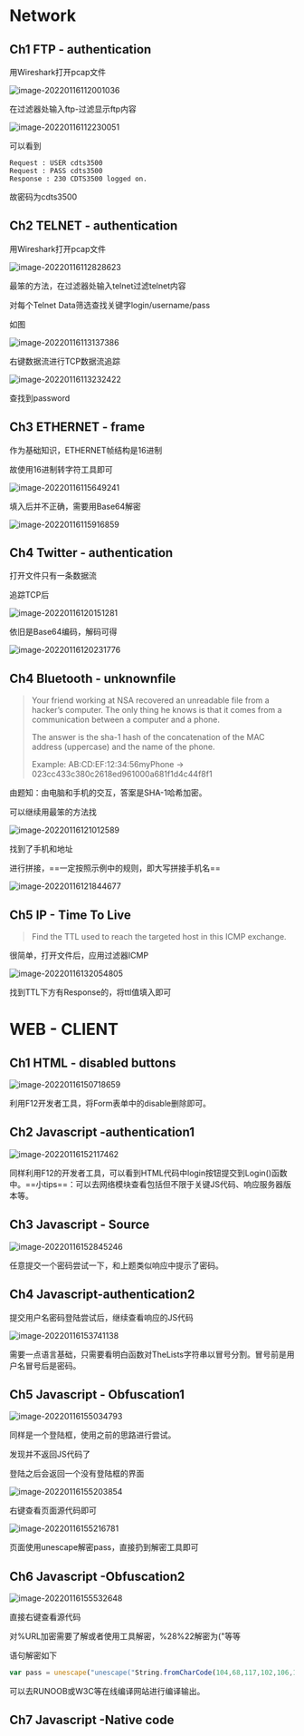 # Network

## Ch1 FTP - authentication

用Wireshark打开pcap文件

![image-20220116112001036](https://raw.githubusercontent.com/lant34m/pic/main/img/image-20220116112001036.png)

在过滤器处输入ftp-过滤显示ftp内容

![image-20220116112230051](https://raw.githubusercontent.com/lant34m/pic/main/img/image-20220116112230051.png)

可以看到

```
Request : USER cdts3500
Request : PASS cdts3500
Response : 230 CDTS3500 logged on.
```

故密码为cdts3500

## Ch2 TELNET - authentication

用Wireshark打开pcap文件

![image-20220116112828623](C:/Users/LanT34m/AppData/Roaming/Typora/typora-user-images/image-20220116112828623.png)

最笨的方法，在过滤器处输入telnet过滤telnet内容

对每个Telnet Data筛选查找关键字login/username/pass

如图

![image-20220116113137386](https://raw.githubusercontent.com/lant34m/pic/main/img/image-20220116113137386.png)

右键数据流进行TCP数据流追踪

![image-20220116113232422](https://raw.githubusercontent.com/lant34m/pic/main/img/image-20220116113232422.png)

查找到password

## Ch3 ETHERNET - frame

作为基础知识，ETHERNET帧结构是16进制

故使用16进制转字符工具即可

![image-20220116115649241](D:/Notes/CTF/Network/image-20220116115649241.png)

填入后并不正确，需要用Base64解密

![image-20220116115916859](D:/Notes/CTF/Network/image-20220116115916859.png)

## Ch4 Twitter - authentication

打开文件只有一条数据流

追踪TCP后

![image-20220116120151281](https://raw.githubusercontent.com/lant34m/pic/main/img/image-20220116120151281.png)

依旧是Base64编码，解码可得

![image-20220116120231776](https://raw.githubusercontent.com/lant34m/pic/main/img/image-20220116120231776.png)

## Ch4 Bluetooth - unknownfile

> Your friend working at NSA recovered an unreadable file from a hacker’s computer. The only thing he knows is that it comes from a communication between a computer and a phone.
>
> The answer is the sha-1 hash of the concatenation of the MAC address (uppercase) and the name of the phone.
>
> Example:
> AB:CD:EF:12:34:56myPhone -> 023cc433c380c2618ed961000a681f1d4c44f8f1

由题知：由电脑和手机的交互，答案是SHA-1哈希加密。

可以继续用最笨的方法找

![image-20220116121012589](https://raw.githubusercontent.com/lant34m/pic/main/img/image-20220116121012589.png)

找到了手机和地址

进行拼接，==一定按照示例中的规则，即大写拼接手机名==

![image-20220116121844677](https://raw.githubusercontent.com/lant34m/pic/main/img/image-20220116121844677.png)

## Ch5 IP - Time To Live

> Find the TTL used to reach the targeted host in this ICMP exchange.

很简单，打开文件后，应用过滤器ICMP

![image-20220116132054805](https://raw.githubusercontent.com/lant34m/pic/main/img/image-20220116132054805.png)

找到TTL下方有Response的，将ttl值填入即可

# WEB  - CLIENT

## Ch1 HTML - disabled buttons

![image-20220116150718659](https://raw.githubusercontent.com/lant34m/pic/main/img/image-20220116150718659.png)

利用F12开发者工具，将Form表单中的disable删除即可。

## Ch2 Javascript -authentication1

![image-20220116152117462](https://raw.githubusercontent.com/lant34m/pic/main/img/image-20220116152117462.png)

同样利用F12的开发者工具，可以看到HTML代码中login按钮提交到Login()函数中。==小tips==：可以去网络模块查看包括但不限于关键JS代码、响应服务器版本等。

## Ch3 Javascript - Source

![image-20220116152845246](https://raw.githubusercontent.com/lant34m/pic/main/img/image-20220116152845246.png)

任意提交一个密码尝试一下，和上题类似响应中提示了密码。

## Ch4 Javascript-authentication2

提交用户名密码登陆尝试后，继续查看响应的JS代码

![image-20220116153741138](https://raw.githubusercontent.com/lant34m/pic/main/img/image-20220116153741138.png)

需要一点语言基础，只需要看明白函数对TheLists字符串以冒号分割。冒号前是用户名冒号后是密码。

## Ch5 Javascript - Obfuscation1

![image-20220116155034793](https://raw.githubusercontent.com/lant34m/pic/main/img/image-20220116155034793.png)

同样是一个登陆框，使用之前的思路进行尝试。

发现并不返回JS代码了

登陆之后会返回一个没有登陆框的界面

![image-20220116155203854](https://raw.githubusercontent.com/lant34m/pic/main/img/image-20220116155203854.png)

右键查看页面源代码即可

![image-20220116155216781](https://raw.githubusercontent.com/lant34m/pic/main/img/image-20220116155216781.png)

页面使用unescape解密pass，直接扔到解密工具即可

## Ch6 Javascript -Obfuscation2

![image-20220116155532648](https://raw.githubusercontent.com/lant34m/pic/main/img/image-20220116155532648.png)

直接右键查看源代码

对%URL加密需要了解或者使用工具解密，%28%22解密为("等等

语句解密如下

```javascript
var pass = unescape("unescape("String.fromCharCode(104,68,117,102,106,100,107,105,49,53,54)")");
```

可以去RUNOOB或W3C等在线编译网站进行编译输出。

## Ch7 Javascript -Native code

